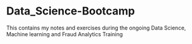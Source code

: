 # Data_Science-Bootcamp
This contains my notes and exercises during the ongoing Data Science, Machine learning and Fraud Analytics Training 
